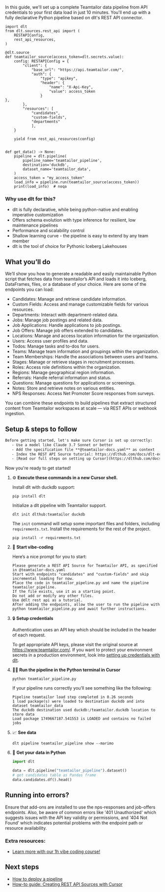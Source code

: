 In this guide, we'll set up a complete Teamtailor data pipeline from API credentials to your first data load in just 10 minutes. You'll end up with a fully declarative Python pipeline based on dlt's REST API connector.

```python-outcome
import dlt
from dlt.sources.rest_api import (
    RESTAPIConfig,
    rest_api_resources,
)

@dlt.source
def teamtailor_source(access_token=dlt.secrets.value):
    config: RESTAPIConfig = {
        "client": {
            "base_url": "https://api.teamtailor.com/",
            "auth": {
                "type": "apikey",
                "header": {
                    "name": "X-Api-Key",
                    "value": access_token
                }
},
        },
        "resources": [
            "candidates",
            "custom-fields",
            "departments"
            ],
    }

    yield from rest_api_resources(config)


def get_data() -> None:
    pipeline = dlt.pipeline(
        pipeline_name='teamtailor_pipeline',
        destination='duckdb',
        dataset_name='teamtailor_data', 
    )
    access_token = "my_access_token"
    load_info = pipeline.run(teamtailor_source(access_token))
    print(load_info)  # noqa
```

### Why use dlt for this?

- dlt is fully declarative, while being python-native and enabling imperative customization
- Offers schema evolution with type inference for resilient, low maintenance pipelines
- Performance and scalability control
- Shallow learning curve - the pipeline is easy to extend by any team member
- dlt is the tool of choice for Pythonic Iceberg Lakehouses

## What you’ll do

We’ll show you how to generate a readable and easily maintainable Python script that fetches data from teamtailor’s API and loads it into Iceberg, DataFrames, files, or a database of your choice. Here are some of the endpoints you can load:

- Candidates: Manage and retrieve candidate information.
- Custom Fields: Access and manage customizable fields for various resources.
- Departments: Interact with department-related data.
- Jobs: Manage job postings and related data.
- Job Applications: Handle applications to job postings.
- Job Offers: Manage job offers extended to candidates.
- Locations: Manage and access location information for the organization.
- Users: Access user profiles and data.
- Todos: Manage tasks and to-dos for users.
- Teams: Manage team information and groupings within the organization.
- Team Memberships: Handle the associations between users and teams.
- Stages: Manage or retrieve stages in recruitment processes.
- Roles: Access role definitions within the organization.
- Regions: Manage geographical region information.
- Referrals: Handle referral information and status.
- Questions: Manage questions for applications or screenings.
- Notes: Store and retrieve notes on various entities.
- NPS Responses: Access Net Promoter Score responses from surveys.

You can combine these endpoints to build pipelines that extract structured content from Teamtailor workspaces at scale — via REST APIs or webhook ingestion.

## Setup & steps to follow

```default
Before getting started, let's make sure Cursor is set up correctly:
   - Use a model like Claude 3.7 Sonnet or better
   - Add the specification file **@teamtailor-docs.yaml** as context
   - Index the REST API Source tutorial: https://dlthub.com/docs/dlt-ecosystem/verified-sources/rest_api/ and add it to context as **@dlt rest api**
   - [Read our full steps on setting up Cursor](https://dlthub.com/docs/dlt-ecosystem/llm-tooling/cursor-restapi#23-configuring-cursor-with-documentation)
```

Now you're ready to get started! 

1. ⚙️ **Execute these commands in a new Cursor shell.**
    
    Install dlt with duckdb support:
    ```shell
    pip install dlt
    ```

    Initialize a dlt pipeline with Teamtailor support.
    ```shell
    dlt init dlthub:teamtailor duckdb
    ```

    The `init` command will setup some important files and folders, including `requirements.txt`. Install the requirements for the rest of the project.
    ```shell
    pip install -r requirements.txt
    ```
    
2. 🤠 **Start vibe-coding**
    
    Here’s a nice prompt for you to start: 
    
    ```prompt
    Please generate a REST API Source for Teamtailor API, as specified in @teamtailor-docs.yaml 
    Start with endpoints "candidates" and "custom-fields" and skip incremental loading for now. 
    Place the code in teamtailor_pipeline.py and name the pipeline teamtailor_pipeline. 
    If the file exists, use it as a starting point. 
    Do not add or modify any other files. 
    Use @dlt rest api as a tutorial. 
    After adding the endpoints, allow the user to run the pipeline with python teamtailor_pipeline.py and await further instructions.
    ```

    
3. 🔒 **Setup credentials** 
    
    Authentication uses an API key which should be included in the header of each request.
    
    To get appropriate API keys, please visit the original source at https://www.teamtailor.com/.
    If you want to protect your environment secrets in a production environment, look into [setting up credentials with dlt](https://dlthub.com/docs/walkthroughs/add_credentials).
    
4. 🏃‍♀️ **Run the pipeline in the Python terminal in Cursor**
    
    ```shell
    python teamtailor_pipeline.py
    ```
    
    If your pipeline runs correctly you’ll see something like the following:
    
    ```shell
    Pipeline teamtailor load step completed in 0.26 seconds
    1 load package(s) were loaded to destination duckdb and into dataset teamtailor_data
    The duckdb destination used duckdb:/teamtailor.duckdb location to store data
    Load package 1749667187.541553 is LOADED and contains no failed jobs
    ```
    
5. 📈 **See data**
    
    ```shell
    dlt pipeline teamtailor_pipeline show --marimo
    ```
    
6. 🐍 **Get your data in Python**
    
    ```python
    import dlt

   data = dlt.pipeline("teamtailor_pipeline").dataset()
   # get candidates table as Pandas frame
   data.candidates.df().head()
    ```

## Running into errors?

Ensure that add-ons are installed to use the nps-responses and job-offers endpoints. Also, be aware of common errors like '401 Unauthorized' which suggests issues with the API key validity or permissions, and '404 Not Found' which indicates potential problems with the endpoint path or resource availability.

### Extra resources:

- [Learn more with our 1h vibe coding course!](https://www.youtube.com/watch?v=GGid70rnJuM)

## Next steps

- [How to deploy a pipeline](https://dlthub.com/docs/walkthroughs/deploy-a-pipeline)
- [How-to guide: Creating REST API Sources with Cursor](https://dlthub.com/docs/dlt-ecosystem/llm-tooling/cursor-restapi)